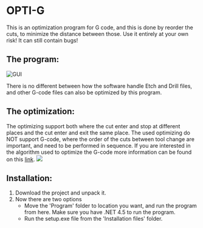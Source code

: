 # OPTI-G
This is an optimization program for G code, and this is done by reorder the cuts, to minimize the distance between those.
Use it entirely at your own risk! It can still contain bugs!

## The program:
![GUI](https://raw.githubusercontent.com/runeSal/OPTI-G/master/Images/GUI%20v.0.4.1.PNG)

There is no different between how the software handle Etch and Drill files, and other G-code files can also be optimized by this program.

## The optimization:
The optimizing support both where the cut enter and stop at different places and the cut enter and exit the same place. The used optimizing do NOT support G-code, where the order of the cuts between tool change are important, and need to be performed in sequence.
If you are interested in the algorithm used to optimize the G-code more information can be found on this
[link](http://hackaday.io/project/4955-g-code-optimizing).
![](https://raw.githubusercontent.com/runeSal/OPTI-G/master/Images/random%20cities%20before%20after%20OPTI-G.PNG)

## Installation:
1. Download the project and unpack it. 
2. Now there are two options
	* Move the 'Program' folder to location you want, and run the program from here. Make sure you have .NET 4.5 to run the program.
	* Run the setup.exe file from the 'Installation files' folder.
